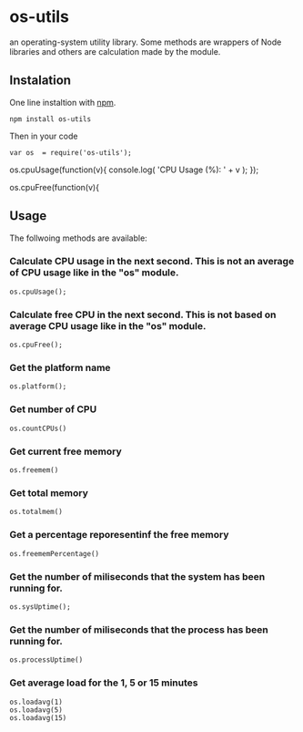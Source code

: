 os-utils
========

an operating-system utility library. Some methods are wrappers of Node libraries
and others are calculation made by the module.


## Instalation

One line instaltion with [npm](http://npmjs.org). 

	npm install os-utils

Then in your code 
	
	var os 	= require('os-utils');


os.cpuUsage(function(v){
	console.log( 'CPU Usage (%): ' + v );
});

os.cpuFree(function(v){




## Usage

The follwoing methods are available:


### Calculate CPU usage in the next second. This is not an average of CPU usage like in the "os" module.

	os.cpuUsage();
	

### Calculate free CPU in the next second. This is not based on average CPU usage like in the "os" module.

	os.cpuFree();

	
### Get the platform name

	os.platform();


### Get number of CPU

	os.countCPUs()


### Get current free memory

	os.freemem()


### Get total memory

	os.totalmem()


### Get a percentage reporesentinf the free memory

	os.freememPercentage()


### Get the number of miliseconds that the system has been running for.

	os.sysUptime();
	
	
### Get the number of miliseconds that the process has been running for.

	os.processUptime() 


### Get average load for the 1, 5 or 15 minutes

	os.loadavg(1)
	os.loadavg(5)
	os.loadavg(15)
	
